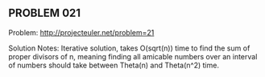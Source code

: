 PROBLEM 021
-----------

Problem: http://projecteuler.net/problem=21

Solution Notes: Iterative solution, takes O(sqrt(n)) time to find the sum of proper divisors of n,
meaning finding all amicable numbers over an interval of numbers should take between Theta(n) and 
Theta(n^2) time.